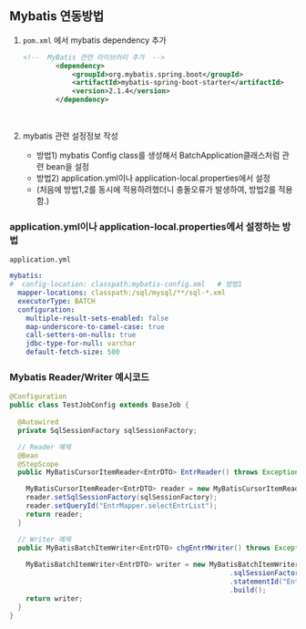 ## Mybatis 연동방법

1. `pom.xml` 에서 mybatis dependency 추가

   ```xml
   <!--  MyBatis 관련 라이브러리 추가  -->
           <dependency>
               <groupId>org.mybatis.spring.boot</groupId>
               <artifactId>mybatis-spring-boot-starter</artifactId>
               <version>2.1.4</version>
           </dependency>
   ```

   ​

2. mybatis 관련 설정정보 작성

   - 방법1) mybatis Config class를 생성해서 BatchApplication클래스처럼 관련 bean을 설정
   - 방법2) application.yml이나 application-local.properties에서 설정
   - (처음에 방법1,2를 동시에 적용하려했더니 충돌오류가 발생하여, 방법2를 적용함.)



### application.yml이나 application-local.properties에서 설정하는 방법

`application.yml`

```yaml
mybatis:
#  config-location: classpath:mybatis-config.xml   # 방법1 
  mapper-locations: classpath:/sql/mysql/**/sql-*.xml   
  executorType: BATCH
  configuration:
    multiple-result-sets-enabled: false
    map-underscore-to-camel-case: true
    call-setters-on-nulls: true    
    jdbc-type-for-null: varchar
    default-fetch-size: 500  
```



### Mybatis Reader/Writer 예시코드

```java
@Configuration
public class TestJobConfig extends BaseJob {
 
  @Autowired
  private SqlSessionFactory sqlSessionFactory;

  // Reader 예제
  @Bean
  @StepScope
  public MyBatisCursorItemReader<EntrDTO> EntrReader() throws Exception {

    MyBatisCursorItemReader<EntrDTO> reader = new MyBatisCursorItemReader<EntrDTO>();
    reader.setSqlSessionFactory(sqlSessionFactory);
    reader.setQueryId("EntrMapper.selectEntrList");
    return reader;
  }

  // Writer 예제
  public MyBatisBatchItemWriter<EntrDTO> chgEntrMWriter() throws Exception {
  
    MyBatisBatchItemWriter<EntrDTO> writer = new MyBatisBatchItemWriterBuilder<EntrDTO>()
                                                      .sqlSessionFactory(sqlSessionFactory)
                                                      .statementId("EntrMapper.updateEntr")
                                                      .build();
    return writer;
  }
}
```

